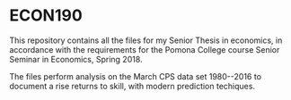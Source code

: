 # ECON190
This repository contains all the files for my Senior Thesis in economics, in accordance with the requirements for the Pomona College course Senior Seminar in Economics, Spring 2018.

The files perform analysis on the March CPS data set 1980--2016 to document a rise returns to skill, with modern prediction techiques.
